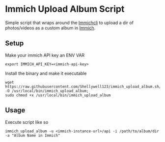 # Immich Upload Album Script
Simple script that wraps around the [Immichcli](https://immich.app/docs/features/command-line-interface/) to upload a dir of photos/videos as a custom album in [Immich](https://immich.app/).

## Setup
Make your immich API key an ENV VAR
```
export IMMICH_API_KEY=<immich-api-key>
```
Install the binary and make it executable
```
wget https://raw.githubusercontent.com/Shellywell123/immich_upload_album.sh/refs/heads/main/immich_upload_album.sh -O /usr/local/bin/immich_upload_album;
sudo chmod +x /usr/local/bin/immich_upload_album
```

## Usage
Execute script like so
```
immich_upload_album -u <immich-instance-url>/api -i /path/to/album/dir -a "Album Name in Immich"
```
